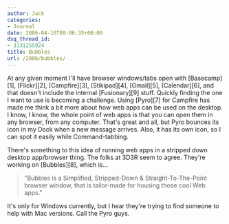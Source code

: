 ```yaml
---
author: Jack
categories:
- Journal
date: 2006-04-16T09:06:35+00:00
dsq_thread_id:
- 3131255924
title: Bubbles
url: /2006/bubbles/
---
```


At any given moment I'll have browser windows/tabs open with \[Basecamp\]\[1\], \[Flickr\]\[2\], \[Campfire\]\[3\], \[Stikipad\]\[4\], \[Gmail\]\[5\], \[Calendar\]\[6\], and that doesn't include the internal \[Fusionary\]\[9\] stuff. Quickly finding the one I want to use is becoming a challenge. Using \[Pyro\]\[7\] for Campfire has made me think a bit more about how web apps can be used on the desktop. I know, I know, the whole point of web apps is that you can open them in any browser, from any computer. That's great and all, but Pyro bounces its icon in my Dock when a new message arrives. Also, it has its own icon, so I can spot it easily while Command-tabbing. 

There's something to this idea of running web apps in a stripped down desktop app/browser thing. The folks at 3D3R seem to agree. They're working on \[Bubbles\]\[8\], which is&#8230; 

> "Bubbles is a Simplified, Stripped-Down & Straight-To-The-Point browser window, that is tailor-made for housing those cool Web apps." 

It's only for Windows currently, but I hear they're trying to find someone to help with Mac versions. Call the Pyro guys. 

[1]: <http://www.basecamphq.com/>
  

  
[2]: <http://www.flickr.com/>
  

  
[3]: <http://www.campfirenow.com/>
  

  
[4]: <http://www.stikipad.com/>
  

  
[5]: <http://mail.google.com/>
  

  
[6]: <http://www.google.com/calendar>
  

  
[7]: <http://www.karppinen.fi/pyro/>
  

  
[8]: <http://www.3d3r.com/bubbles/>
  

  
[9]: <http://fusionary.com/>